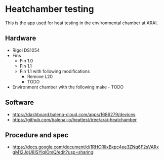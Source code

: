 # Heatchamber testing

This is the app used for heat testing in the environmental chamber at ARAI.

## Hardware

- Rigol DS1054
- Fins
  - Fin 1.0
  - Fin 1.1
  - Fin 1.1 with following modifications
    - Remove L20
	- TODO
- Environment chamber with the following make - TODO

## Software
- https://dashboard.balena-cloud.com/apps/1686279/devices
- https://github.com/balena-io/heattest/tree/arai-heatchamber

## Procedure and spec
- https://docs.google.com/document/d/1RHCRllxBkpc4ee3ZNq6F2sVARxgM12JgU8ISYlqIOmQ/edit?usp=sharing
